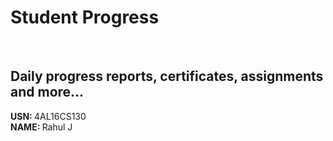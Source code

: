 # Student Progress
<br>

## Daily progress reports, certificates, assignments and more...

<b> USN: </b> 4AL16CS130   <br>
<b> NAME: </b>  Rahul J

